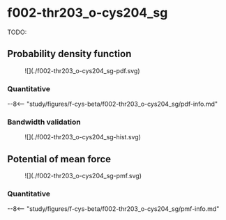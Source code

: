 # f002-thr203_o-cys204_sg

TODO:

<div id="rogfp-view" class="mol-container"></div>
<script>
var uri = '../../analysis/987-rogfp-cu-md-select/pdbs/single-select/single-select-3-rogfp_cu.pdb';
jQuery.ajax( uri, {
    success: function(data) {
        // https://3dmol.org/doc/GLViewer.html
        let viewer = $3Dmol.createViewer(
            document.querySelector('#rogfp-view'),
            { backgroundAlpha: '0.0' }
        );
        let resi1 = 201;
        let atom1Name = "O";
        let resi2 = 202;
        let atom2Name = "SG";
        viewer.addModel( data, 'pdb' );
        viewer.addLabel(
            "3.15 Å",
            {screenOffset: new $3Dmol.Vector2(-5, 150), backgroundOpacity: 0.8},
            {resi: resi1}, false
        )
        viewer.setStyle({chain: 'X'}, {cartoon: {color: 'spectrum', opacity: 0.65}});
        viewer.setStyle({chain: 'X', resi: 65}, {stick: {}, cartoon: {color: "spectrum", opacity: 0.65}});
        viewer.setStyle({chain: 'X', resi: 143}, {stick: {}, cartoon: {color: "spectrum", opacity: 0.65}});
        viewer.setStyle({chain: 'X', resi: 144}, {stick: {}, cartoon: {color: "spectrum", opacity: 0.65}});
        viewer.setStyle({chain: 'X', resi: 145}, {stick: {}, cartoon: {color: "spectrum", opacity: 0.65}});
        viewer.setStyle({chain: 'X', resi: 146}, {stick: {}, cartoon: {color: "spectrum", opacity: 0.65}});
        viewer.setStyle({chain: 'X', resi: 201}, {stick: {}, cartoon: {color: "spectrum", opacity: 0.65}});
        viewer.setStyle({chain: 'X', resi: 202}, {stick: {}, cartoon: {color: "spectrum", opacity: 0.65}});
        viewer.setStyle({chain: 'X', resi: 203}, {stick: {}, cartoon: {color: "spectrum", opacity: 0.65}});
        viewer.setStyle({chain: 'X', resi: 222}, {stick: {}, cartoon: {color: "spectrum", opacity: 0.65}});
        viewer.setStyle({chain: 'X', resn: "CU1"}, {sphere: {radius: 1.0}});
        viewer.setView([ -34.98128057494662, -53.51902927276367, -49.26445180537328, 112.63787023958388, 0.5442619345726372, -0.3702171717399282, 0.7235920071257489, 0.20768437482841262 ]);
        let atom1 = viewer.getModel().selectedAtoms(
            {chain: 'X', resi: resi1, atom: atom1Name}
        )[0];
        let atom2 = viewer.getModel().selectedAtoms(
            {chain: 'X', resi: resi2, atom: atom2Name}
        )[0];
        viewer.addCylinder(
            {
                dashed: true,
                start: {x: atom1.x, y: atom1.y, z: atom1.z},
                end: {x: atom2.x, y: atom2.y, z: atom2.z},
                radius: 0.1,
                color: "#00b4d8"
            }
        );
        viewer.setClickable({}, true, function(atom,viewer,event,container) {
            console.log(viewer.getView());
        });
        viewer.render();
    },
    error: function(hdr, status, err) {
        console.error( "Failed to load " + uri + ": " + err );
    },
});
</script>

<div id="rogfp-view-2" class="mol-container"></div>
<script>
var uri = '../../analysis/987-rogfp-cu-md-select/pdbs/single-select/single-select-2-rogfp.pdb';
jQuery.ajax( uri, {
    success: function(data) {
        // https://3dmol.org/doc/GLViewer.html
        let viewer = $3Dmol.createViewer(
            document.querySelector('#rogfp-view-2'),
            { backgroundAlpha: '0.0' }
        );
        let resi1 = 201;
        let atom1Name = "O";
        let resi2 = 202;
        let atom2Name = "SG";
        viewer.addModel( data, 'pdb' );
        viewer.addLabel(
            "3.56 Å",
            {screenOffset: new $3Dmol.Vector2(40, 110), backgroundOpacity: 0.8},
            {resi: resi1}, false
        )
        viewer.setStyle({chain: 'X'}, {cartoon: {color: 'spectrum', opacity: 0.65}});
        viewer.setStyle({chain: 'X', resi: 65}, {stick: {}, cartoon: {color: "spectrum", opacity: 0.65}});
        viewer.setStyle({chain: 'X', resi: 143}, {stick: {}, cartoon: {color: "spectrum", opacity: 0.65}});
        viewer.setStyle({chain: 'X', resi: 144}, {stick: {}, cartoon: {color: "spectrum", opacity: 0.65}});
        viewer.setStyle({chain: 'X', resi: 145}, {stick: {}, cartoon: {color: "spectrum", opacity: 0.65}});
        viewer.setStyle({chain: 'X', resi: 146}, {stick: {}, cartoon: {color: "spectrum", opacity: 0.65}});
        viewer.setStyle({chain: 'X', resi: 201}, {stick: {}, cartoon: {color: "spectrum", opacity: 0.65}});
        viewer.setStyle({chain: 'X', resi: 202}, {stick: {}, cartoon: {color: "spectrum", opacity: 0.65}});
        viewer.setStyle({chain: 'X', resi: 203}, {stick: {}, cartoon: {color: "spectrum", opacity: 0.65}});
        viewer.setStyle({chain: 'X', resi: 222}, {stick: {}, cartoon: {color: "spectrum", opacity: 0.65}});
        viewer.setStyle({chain: 'X', resn: "CU1"}, {sphere: {radius: 1.0}});
        viewer.setView( [ -46.894827097138084, -28.578266761678005, -35.329224280794506, 103.78068554565341, 0.29973746457542993, -0.135574783397343, 0.9046901717885979, 0.27076303940119467 ]);
        let atom1 = viewer.getModel().selectedAtoms(
            {chain: 'X', resi: resi1, atom: atom1Name}
        )[0];
        let atom2 = viewer.getModel().selectedAtoms(
            {chain: 'X', resi: resi2, atom: atom2Name}
        )[0];
        viewer.addCylinder(
            {
                dashed: true,
                start: {x: atom1.x, y: atom1.y, z: atom1.z},
                end: {x: atom2.x, y: atom2.y, z: atom2.z},
                radius: 0.1,
                color: "#00b4d8"
            }
        );
        viewer.setClickable({}, true, function(atom,viewer,event,container) {
            console.log(viewer.getView());
        });
        viewer.render();
    },
    error: function(hdr, status, err) {
        console.error( "Failed to load " + uri + ": " + err );
    },
});
</script>

## Probability density function

<figure markdown>
![](./f002-thr203_o-cys204_sg-pdf.svg)
</figure>

### Quantitative

--8<-- "study/figures/f-cys-beta/f002-thr203_o-cys204_sg/pdf-info.md"

### Bandwidth validation

<figure markdown>
![](./f002-thr203_o-cys204_sg-hist.svg)
</figure>

## Potential of mean force

<figure markdown>
![](./f002-thr203_o-cys204_sg-pmf.svg)
</figure>

### Quantitative

--8<-- "study/figures/f-cys-beta/f002-thr203_o-cys204_sg/pmf-info.md"
